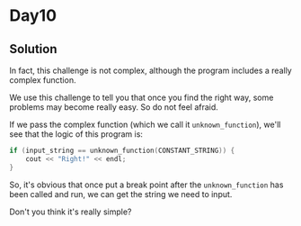 # Day10
## Solution
In fact, this challenge is not complex, although the program includes a really complex function.

We use this challenge to tell you that once you find the right way, some problems may become really easy. So do not feel afraid.

If we pass the complex function (which we call it `unknown_function`), we'll see that the logic of this program is:

```cpp
if (input_string == unknown_function(CONSTANT_STRING)) {
    cout << "Right!" << endl;
}
```

So, it's obvious that once put a break point after the `unknown_function` has been called and run, we can get the string we need to input.

Don't you think it's really simple?
